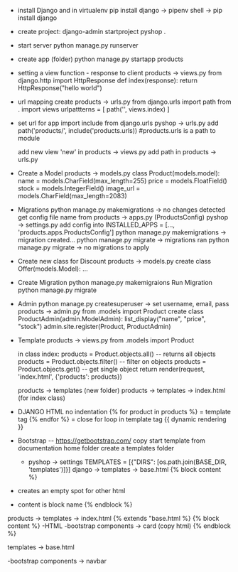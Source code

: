 - install Django and in virtualenv
  pip install django -> pipenv shell -> pip install django

- create project:
  django-admin startproject pyshop .

- start server
  python manage.py runserver

- create app (folder)
  python manage.py startapp products

- setting a view function - response to client
  products -> views.py
  from django.http import HttpResponse
  def index(response): return HttpResponse("hello world")

- url mapping
  create products -> urls.py
  from django.urls import path
  from . import views
  urlpattterns = [
  path('', views.index)
  ]

- set url for app
  import include from django.urls
  pyshop -> urls.py
  add path('products/', include('products.urls)) #products.urls is a path to module

  add new view 'new' in products -> views.py
  add path in products -> urls.py

- Create a Model
  products -> models.py
  class Product(models.model):
  name = models.CharField(max_length=255)
  price = models.FloatField()
  stock = models.IntegerField()
  image_url = models.CharField(max_length=2083)

- Migrations
  python manage.py makemigrations -> no changes detected
  get config file name from products -> apps.py (ProductsConfig)
  pyshop -> settings.py
  add config into INSTALLED_APPS = [..., 'products.apps.ProductsConfig']
  python manage.py makemigrations -> migration created...
  python manage.py migrate -> migrations ran
  python manage.py migrate -> no migrations to apply

- Create new class for Discount
  products -> models.py
  create class Offer(models.Model): ...

- Create Migration
  python manage.py makemigraions
  Run Migration
  python manage.py migrate

- Admin
  python manage.py createsuperuser -> set username, email, pass
  products -> admin.py
  from .models import Product
  create class ProductAdmin(admin.ModelAdmin): list_display("name", "price", "stock")
  admin.site.register(Product, ProductAdmin)

- Template
  products -> views.py
  from .models import Product

  in class index:
  products = Product.objects.all() -- returns all objects
  products = Product.objects.filter() -- filter on objects
  products = Product.objects.get() -- get single object
  return render(request, 'index.html', {'products': products})

  products -> templates (new folder)
  products -> templates -> index.html (for index class)

- DJANGO HTML
  no indentation
  {% for product in products %} = template tag
  {% endfor %} = close for loop in template tag
  {{ dynamic rendering }}

- Bootstrap -- https://getbootstrap.com/
  copy start template from documentation
  home folder create a templates folder

  - pyshop -> settings
    TEMPLATES = [{"DIRS": [os.path.join(BASE_DIR, 'templates')]}]
    django -> templates -> base.html
    {% block content %}

- creates an empty spot for other html
- content is block name
  {% endblock %}

products -> templates -> index.html
{% extends "base.html %}
{% block content %}
-HTML
-bootstrap components -> card (copy html)
{% endblock %}

templates -> base.html

<div class="container"></div>
-bootstrap components -> navbar
